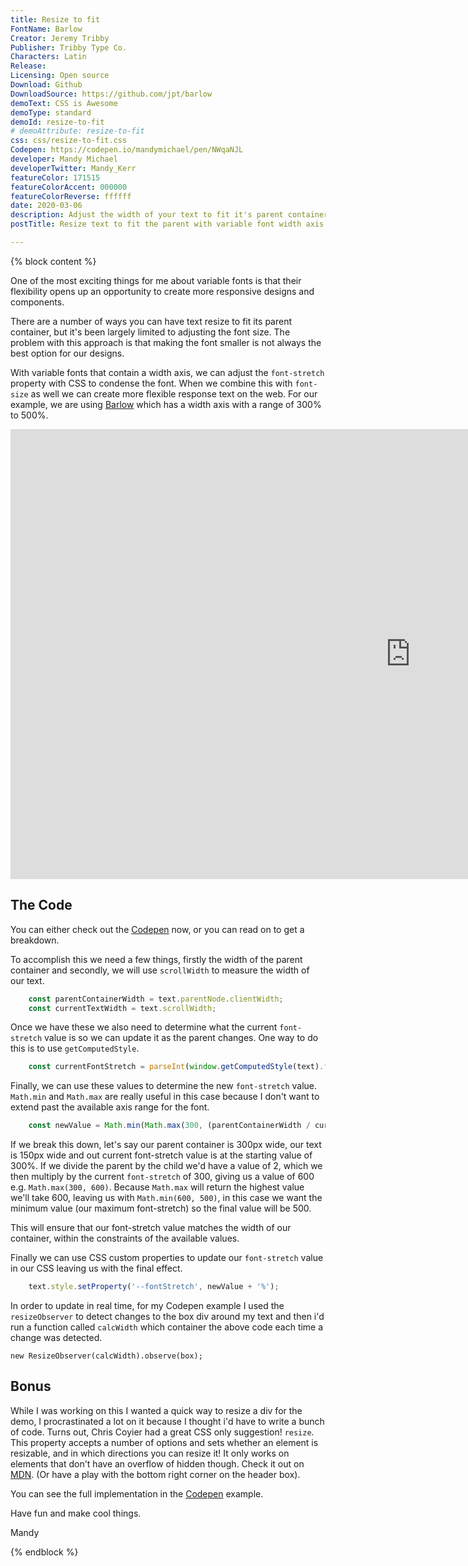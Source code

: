 ```yaml
---
title: Resize to fit
FontName: Barlow
Creator: Jeremy Tribby
Publisher: Tribby Type Co.
Characters: Latin
Release:
Licensing: Open source
Download: Github
DownloadSource: https://github.com/jpt/barlow
demoText: CSS is Awesome
demoType: standard
demoId: resize-to-fit
# demoAttribute: resize-to-fit
css: css/resize-to-fit.css
Codepen: https://codepen.io/mandymichael/pen/NWqaNJL
developer: Mandy Michael
developerTwitter: Mandy_Kerr
featureColor: 171515
featureColorAccent: 000000
featureColorReverse: ffffff
date: 2020-03-06
description: Adjust the width of your text to fit it's parent container using a variable font width axis 
postTitle: Resize text to fit the parent with variable font width axis

---
```


{% block content %}

One of the most exciting things for me about variable fonts is that their flexibility opens up an opportunity to create more responsive designs and components.

There are a number of ways you can have text resize to fit its parent container, but it's been largely limited to adjusting the font size. The problem with this approach is that making the font smaller is not always the best option for our designs.

With variable fonts that contain a width axis, we can adjust the `font-stretch` property with CSS to condense the font. When we combine this with `font-size` as well we can create more flexible response text on the web. For our example, we are using [Barlow]({{FontName}}) which has a width axis with a range of 300% to 500%. 

<iframe width="1280" height="720" src="https://www.youtube.com/watch?v=C7zHUz54Mg8" frameborder="0" allow="accelerometer; autoplay; encrypted-media; gyroscope; picture-in-picture" allowfullscreen></iframe>

## The Code

You can either check out the [Codepen]({{Codepen}}) now, or you can read on to get a breakdown.

To accomplish this we need a few things, firstly the width of the parent container and secondly, we will use `scrollWidth` to measure the width of our text.

``` js
	const parentContainerWidth = text.parentNode.clientWidth;
    const currentTextWidth = text.scrollWidth;
```

Once we have these we also need to determine what the current `font-stretch` value is so we can update it as the parent changes. One way to do this is to use `getComputedStyle`.

``` js
	const currentFontStretch = parseInt(window.getComputedStyle(text).fontStretch);
```

Finally, we can use these values to determine the new `font-stretch` value. `Math.min` and `Math.max` are really useful in this case because I don't want to extend past the available axis range for the font. 

``` js
	const newValue = Math.min(Math.max(300, (parentContainerWidth / currentTextWidth) * currentFontStretch), 500)
```

If we break this down, let's say our parent container is 300px wide, our text is 150px wide and out current font-stretch value is at the starting value of 300%. If we divide the parent by the child we'd have a value of 2, which we then multiply by the current `font-stretch` of 300, giving us a value of 600 e.g.  `Math.max(300, 600)`. Because `Math.max` will return the highest value we'll take 600, leaving us with `Math.min(600, 500)`, in this case we want the minimum value (our maximum font-stretch) so the final value will be 500.

This will ensure that our font-stretch value matches the width of our container, within the constraints of the available values. 

Finally we can use CSS custom properties to update our `font-stretch` value in our CSS leaving us with the final effect.

``` js
	text.style.setProperty('--fontStretch', newValue + '%');
```

In order to update in real time, for my Codepen example I used the `resizeObserver` to detect changes to the box div around my text and then i'd run a function called `calcWidth` which container the above code each time a change was detected.

`new ResizeObserver(calcWidth).observe(box);`


## Bonus

While I was working on this I wanted a quick way to resize a div for the demo, I procrastinated a lot on it because I thought i'd have to write a bunch of code. Turns out, Chris Coyier had a great CSS only suggestion! `resize`. This property accepts a number of options and sets whether an element is resizable, and in which directions you can resize it! It only works on elements that don't have an overflow of hidden though. Check it out on [MDN](https://developer.mozilla.org/en-US/docs/Web/CSS/resize). (Or have a play with the bottom right corner on the header box).

You can see the full implementation in the [Codepen]({{Codepen}}) example.

Have fun and make cool things.

Mandy

{% endblock %}
